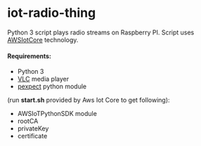 # iot-radio-thing
Python 3 script plays radio streams on Raspberry PI. Script uses [AWSIotCore](https://github.com/aws/aws-iot-device-sdk-python) technology.

#### Requirements:
* Python 3
* [VLC](https://www.videolan.org/vlc/) media player
* [pexpect](https://pexpect.readthedocs.io/en/stable/) python module

(run **start.sh** provided by Aws Iot Core to get following):
* AWSIoTPythonSDK module
* rootCA
* privateKey
* certificate
